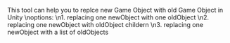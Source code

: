 This tool can help you to replce new Game Object with old Game Object in Unity
\noptions:
    \n1. replacing one newObject with one oldObject
    \n2. replacing one newObject with oldObject childern
    \n3. replacing one newObject with a list of oldObjects
    
    
